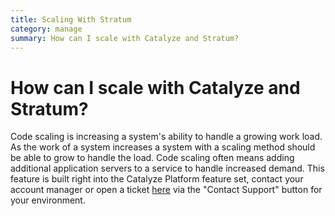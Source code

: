 ```yaml
---
title: Scaling With Stratum
category: manage
summary: How can I scale with Catalyze and Stratum?
---
```


# How can I scale with Catalyze and Stratum?

Code scaling is increasing a system's ability to handle a growing work load. As the work of a system increases a system with a scaling method should be able to grow to handle the load. Code scaling often means adding additional application servers to a service to handle increased demand. This feature is built right into the Catalyze Platform feature set, contact your account manager or open a ticket [here](https://product.catalyze.io/stratum) via the "Contact Support" button for your environment.
